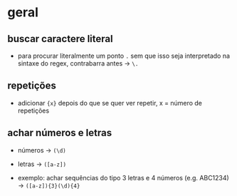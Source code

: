 # geral
## buscar caractere literal
 - para procurar literalmente um ponto `.` sem que isso seja interpretado na sintaxe do regex, contrabarra antes -> `\.`

## repetições
 - adicionar `{x}` depois do que se quer ver repetir, x = número de repetições

## achar números e letras
 - números -> `(\d)`
 - letras -> `([a-z])`
 
 - exemplo: achar sequências do tipo 3 letras e 4 números (e.g. ABC1234) -> `([a-z]){3}(\d){4}`
